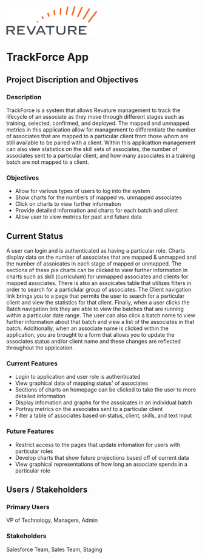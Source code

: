 ![alt text](https://github.com/revaturelabs/trackforce/blob/dev/TrackForce/src/main/webapp/resources/logo.png)

# TrackForce App
## Project Discription and Objectives

### Description
TrackForce is a system that allows Revature management to track the lifecycle of an associate as they move through different stages such as training, selected, confirmed, and deployed. The mapped and unmapped metrics in this application allow for management to differentiate the number of associates that are mapped to a particular client from those whom are still available to be paired with a client. Within this applicattion management can also view statistics on the skill sets of associates, the number of associates sent to a particular client, and how many associates in a training batch are not mapped to a client. 
### Objectives
 - Allow for various types of users to log into the system
 - Show charts for the numbers of mapped vs. unmapped associates
 - Click on charts to view further information
 - Provide detailed information and charts for each batch and client
 - Allow user to view metrics for past and future data

## Current Status
A user can login and is authenticated as having a particular role. Charts display data on the number of associates that are mapped & unmapped and the number of assoicates in each stage of mapped or unmapped. The sections of these pie charts can be clicked to view further information in charts such as skill (curriculum) for unmapped associates and clients for mapped associates. There is also an assoicates table that utilizes filters in order to search for a particlular group of associates. The Client navigation link brings you to a page that permits the user to search for a particular client and view the statistics for that client. Finally, when a user clicks the Batch navigation link they are able to view the batches that are running within a particular date range. The user can also click a batch name to view further information about that batch and view a list of the associates in that batch. Additionally, when an associate name is clicked within the application, you are brought to a form that allows you to update the associates status and/or client name and these changes are reflected throughout the application.

### Current Features
 - Login to application and user role is authenticated
 - View graphical data of mapping status' of associates
 - Sections of charts on homepage can be clicked to take the user to more detailed information
 - Display infomation and graphs for the assoicates in an individual batch
 - Portray metrics on the associates sent to a particular client
 - Filter a table of associates based on status, client, skills, and text input

### Future Features
 - Restrict access to the pages that update infomation for users with particular roles
 - Develop charts that show future projections based off of current data
 - View graphical representations of how long an associate spends in a particular role
 
 ## Users / Stakeholders
 
 ### Primary Users
 VP of Technology, Managers, Admin
 
 ### Stakeholders
 Salesforce Team, Sales Team, Staging
